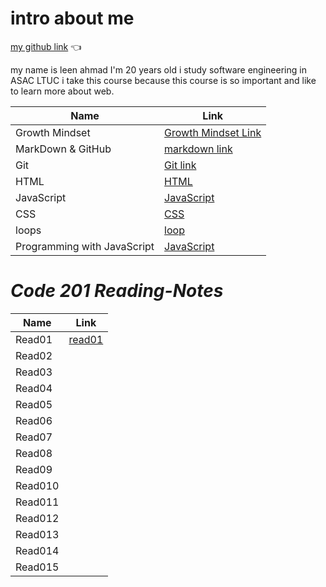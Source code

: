 # intro about me 

[my github link](https://github.com/leenahmad) 👈

my name is leen ahmad I'm 20 years old 
i study software engineering in ASAC LTUC
i take this course because this course is so important and like to learn more about web. 


Name | Link
------------ | -------------
Growth Mindset | [Growth Mindset Link](https://leenahmad.github.io/reading-notes/)
MarkDown & GitHub | [markdown link](https://leenahmad.github.io/reading-notes/read01)
Git | [Git link](https://leenahmad.github.io/reading-notes/Read02)
HTML | [HTML](https://leenahmad.github.io/reading-notes/read03)
JavaScript | [JavaScript](https://leenahmad.github.io/reading-notes/read04)
CSS | [CSS](https://leenahmad.github.io/reading-notes/read06)
loops | [loop](https://leenahmad.github.io/reading-notes/read05)
Programming with JavaScript |[JavaScript](https://leenahmad.github.io/reading-notes/read07)




# *Code 201 Reading-Notes*

Name | Link
------------ | -------------
Read01 | [read01](https://leenahmad.github.io/reading-notes/class-01)
Read02 |
Read03 | 
Read04 | 
Read05 | 
Read06 | 
Read07 | 
Read08 | 
Read09 | 
Read010 | 
Read011 | 
Read012 | 
Read013 | 
Read014 | 
Read015 | 


